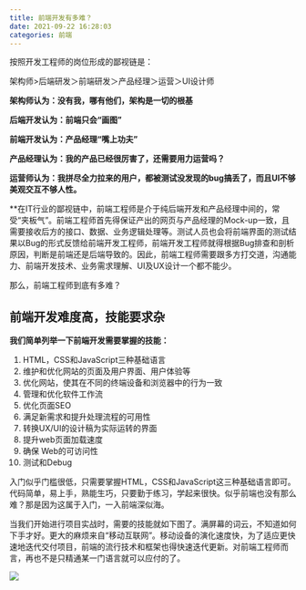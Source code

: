 ```yaml
---
title: 前端开发有多难？
date: 2021-09-22 16:28:03
categories: 前端
---
```

按照开发工程师的岗位形成的鄙视链是：

架构师\>后端研发＞前端研发＞产品经理＞运营＞UI设计师

**架构师认为：没有我，哪有他们，架构是一切的根基**

**后端开发认为：前端只会“画图”**

**前端开发认为：产品经理“嘴上功夫”**

**产品经理认为：我的产品已经很厉害了，还需要用力运营吗？**

**运营师认为：我拼尽全力拉来的用户，都被测试没发现的bug搞丢了，而且UI不够美观交互不够人性。**

**在IT行业的鄙视链中，前端工程师是介于纯后端开发和产品经理中间的，常受“夹板气”。前端工程师首先得保证产出的网页与产品经理的Mock-up一致，且需要接收后方的接口、数据、业务逻辑处理等。测试人员也会将前端界面的测试结果以Bug的形式反馈给前端开发工程师，前端开发工程师就得根据Bug排查和剖析原因，判断是前端还是后端导致的。因此，前端工程师需要跟多方打交道，沟通能力、前端开发技术、业务需求理解、UI及UX设计一个都不能少。

那么，前端工程师到底有多难？

## 前端开发难度高，技能要求杂

**我们简单列举一下前端开发需要掌握的技能：**

1.  HTML，CSS和JavaScript三种基础语言
2.  维护和优化网站的页面及用户界面、用户体验等
3.  优化网站，使其在不同的终端设备和浏览器中的行为一致
4.  管理和优化软件工作流
5.  优化页面SEO
6.  满足新需求和提升处理流程的可用性
7.  转换UX/UI的设计稿为实际运转的界面
8.  提升web页面加载速度
9.  确保 Web的可访问性
10.  测试和Debug

入门似乎门槛很低，只需要掌握HTML，CSS和JavaScript这三种基础语言即可。代码简单，易上手，熟能生巧，只要勤于练习，学起来很快。似乎前端也没有那么难？那是因为这属于入门，一入前端深似海。

当我们开始进行项目实战时，需要的技能就如下图了。满屏幕的词云，不知道如何下手才好。更大的麻烦来自“移动互联网”。移动设备的演化速度快，为了适应更快速地迭代交付项目，前端的流行技术和框架也得快速迭代更新。对前端工程师而言，再也不是只精通某一门语言就可以应付的了。

![](https://upload-images.jianshu.io/upload_images/10024246-2f23d893b568da55.png?imageMogr2/auto-orient/strip%7CimageView2/2/w/1240)


